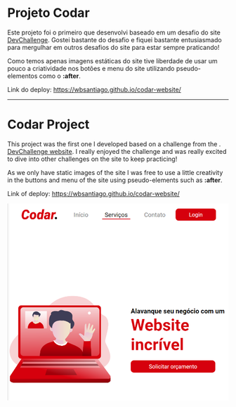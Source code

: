 <h1>Projeto Codar</h1>
<p>Este projeto foi o primeiro que desenvolvi baseado em um desafio do site <a href="https://devchallenge.vercel.app/">DevChallenge</a>. Gostei bastante do desafio e fiquei bastante entusiasmado para mergulhar em outros desafios do site para estar sempre praticando!</p>
<p>Como temos apenas imagens estáticas do site tive liberdade de usar um pouco a criatividade nos botões e menu do site utilizando pseudo-elementos como o <strong>:after</strong>.</p>

Link do deploy: <a href="https://wbsantiago.github.io/codar-website/">https://wbsantiago.github.io/codar-website/</a>


--------------------------------------------------------------------


<h1>Codar Project</h1>
<p>This project was the first one I developed based on a challenge from the . <a href="https://devchallenge.vercel.app/">DevChallenge website</a>. I really enjoyed the challenge and was really excited to dive into other challenges on the site to keep practicing!</p>
<p>As we only have static images of the site I was free to use a little creativity in the buttons and menu of the site using pseudo-elements such as <strong>:after</strong>.</p>

Link of deploy: <a href="https://wbsantiago.github.io/codar-website/">https://wbsantiago.github.io/codar-website/</a>


<img src="./assets/printscreen-website.png" alt="print of home of website">